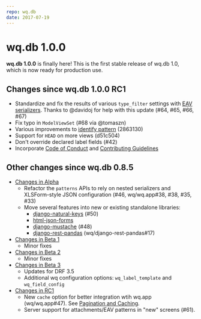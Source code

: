 ```yaml
---
repo: wq.db
date: 2017-07-19
---
```


# wq.db 1.0.0

**wq.db 1.0.0** is finally here!  This is the first stable release of wq.db 1.0, which is now ready for production use. 

## Changes since wq.db 1.0.0 RC1
 * Standardize and fix the results of various `type_filter` settings with [EAV serializers](../guides/eav-vs-relational.md).  Thanks to @davidoj for help with this update (#64, #65, #66, #67)
 * Fix typo in `ModelViewSet` (#68 via @tomaszn)
 * Various improvements to [identify pattern](../wq.db/patterns.md) (2863130)
 * Support for `HEAD` on more views (d51c504)
 * Don't override declared label fields (#42)
 * Incorporate [Code of Conduct](https://github.com/wq/wq.db/blob/master/CODE_OF_CONDUCT.md) and [Contributing Guidelines](https://github.com/wq/wq.db/blob/master/CONTRIBUTING.md)

##  Other changes since wq.db 0.8.5

* [Changes in Alpha](./wq.db-1.0.0a1.md)
  * Refactor the `patterns` APIs to rely on nested serializers and XLSForm-style JSON configuration (#46, wq/wq.app#38, #38, #35, #33)
  * Move several features into new or existing standalone libraries:
     * [django-natural-keys](https://github.com/wq/django-natural-keys) (#50)
     * [html-json-forms](https://github.com/wq/html-json-forms)
     * [django-mustache](https://github.com/wq/django-mustache) (#48)
     * [django-rest-pandas](https://django-rest-pandas.wq.io/) (wq/django-rest-pandas#17)
 * [Changes in Beta 1](./wq.db-1.0.0b1.md)
   * Minor fixes
 * [Changes in Beta 2](./wq.db-1.0.0b2.md)
   * Minor fixes
 * [Changes in Beta 3](./wq.db-1.0.0b2.md)
   * Updates for DRF 3.5
   * Additional wq configuration options: `wq_label_template` and `wq_field_config`
 * [Changes in RC1](./wq.db-1.0.0rc1.md)
   * New `cache` option for better integration wtih wq.app (wq/wq.app#47).  See [Pagination and Caching](../config.md).
   * Server support for attachments/EAV patterns in "new" screens (#61).
